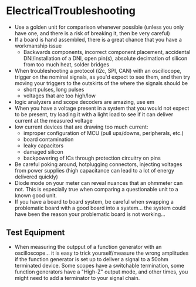 # ElectricalTroubleshooting
- Use a golden unit for comparison whenever possible (unless you only have one, and there is a risk of breaking it, then be very careful)
- If a board is hand assembled, there is a great chance that you have a workmanship issue
  - Backwards components, incorrect component placement, accidental DNI/installation of a DNI, open pin(s), absolute decimation of silicon from too much heat, solder bridges
- When troubleshooting a protocol (i2c, SPI, CAN) with an oscillocope, trigger on the nominal signals, as you'd expect to see them, and then try moving your triggers to the outskirts of the where the signals should be
  - short pulses, long pulses
  - voltages that are too high/low
- logic analyzers and scope decoders are amazing, use em
- When you have a voltage present in a system that you would not expect to be present, try loading it with a light load to see if it can deliver current at the measured voltage
- low current devices that are drawing too much current:
  - improper configuration of MCU (pull ups/downs, peripherals, etc.)
  - board contamination
  - leaky capacitors
  - damaged silicon
  - backpowering of ICs through protection circuitry on pins
- Be careful poking around, hotplugging connectors, injecting voltages from power supplies (high capacitance can lead to a lot of energy delivered quickly)
- Diode mode on your meter can reveal nuances that an ohmmeter can not. This is especially true when comparing a questionable unit to a known good unit.
- If you have a board to board system, be careful when swapping a problematic board with a good board into a system... the system could have been the reason your problematic board is not working... 

## Test Equipment
- When measuring the outpput of a function generator with an oscilloscope... it is easy to trick yourself/measure the wrong amplitudes if the function generator is set up to deliver a signal to a 50ohm terminated device. Some scopes have a switchable termination, some function generators have a "High-Z" output mode, and other times, you might need to add a terminator to your signal chain.
